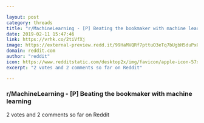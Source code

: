 ```yaml
---

layout: post
category: threads
title: "r/MachineLearning - [P] Beating the bookmaker with machine learning"
date: 2019-02-11 15:47:46
link: https://vrhk.co/2tiVfXj
image: https://external-preview.redd.it/99HaMVQRf7pttuO3eTq7bUgbH5duPxGnxI8dyrg9gSo.jpg?auto=webp&s=a85019621ba3f58396f864b2d4902567ad62387f
domain: reddit.com
author: "reddit"
icon: https://www.redditstatic.com/desktop2x/img/favicon/apple-icon-57x57.png
excerpt: "2 votes and 2 comments so far on Reddit"

---
```


### r/MachineLearning - [P] Beating the bookmaker with machine learning

2 votes and 2 comments so far on Reddit